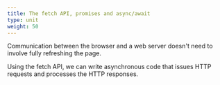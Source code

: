 ```yaml
---
title: The fetch API, promises and async/await
type: unit
weight: 50
---
```


Communication between the browser and a web server doesn't need to involve fully refreshing the page.

<!--more-->

Using the fetch API, we can write asynchronous code that issues HTTP requests and processes the HTTP responses.